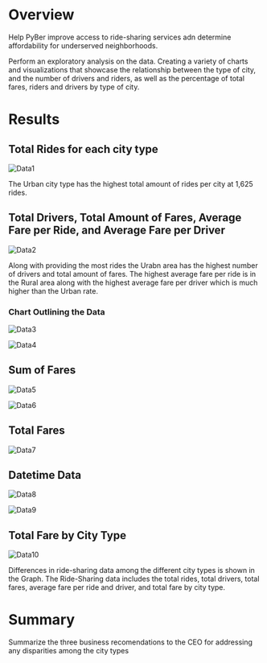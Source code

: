 # Overview

Help PyBer improve access to ride-sharing services adn determine affordability for underserved neighborhoods.

Perform an exploratory analysis on the data. Creating a variety of charts and visualizations that showcase the relationship between the type of city, and the number of drivers and riders, as well as the percentage of total fares, riders and drivers by type of city. 

# Results

## Total Rides for each city type

![Data1](https://user-images.githubusercontent.com/86635590/128649565-9a9d80e8-39fa-4831-9ad4-615e92b4b2c9.JPG)

The Urban city type has the highest total amount of rides per city at 1,625 rides.

## Total Drivers, Total Amount of Fares, Average Fare per Ride, and Average Fare per Driver

![Data2](https://user-images.githubusercontent.com/86635590/128649606-02f356ec-35ae-4174-a0b8-2b114dcf9112.JPG)

Along with providing the most rides the Urabn area has the highest number of drivers and total amount of fares. The highest average fare per ride is in the Rural area along with the highest average fare per driver which is much higher than the Urban rate.

### Chart Outlining the Data

![Data3](https://user-images.githubusercontent.com/86635590/128649728-719e0f1d-4cd7-4bd6-9d93-279c162a4a16.JPG)

![Data4](https://user-images.githubusercontent.com/86635590/128649735-86607445-0a72-4d14-a2cf-6a88b31e4aa0.JPG)

## Sum of Fares

![Data5](https://user-images.githubusercontent.com/86635590/128649770-8d928ea5-e1a8-4c4c-8fa0-851180241255.JPG)

![Data6](https://user-images.githubusercontent.com/86635590/128649780-8a0312d9-5638-48c9-8bf4-8f9fd98aee26.JPG)

## Total Fares

![Data7](https://user-images.githubusercontent.com/86635590/128649796-877bb2ca-fdb9-4cad-9009-3c93adee8c12.JPG)

## Datetime Data

![Data8](https://user-images.githubusercontent.com/86635590/128649818-8abad2b2-9be9-4067-a3e7-8d6afa9f281c.JPG)

![Data9](https://user-images.githubusercontent.com/86635590/128649827-64cad404-ebbf-4815-a352-44d2f421eee9.JPG)

## Total Fare by City Type

![Data10](https://user-images.githubusercontent.com/86635590/128649839-d2bdfb55-8ab1-403d-a9fa-78155d1b4f6e.JPG)


Differences in ride-sharing data among the different city types is shown in the Graph.
The Ride-Sharing data includes the total rides, total drivers, total fares, average fare per ride and driver, and total fare by city type.

# Summary

Summarize the three business recomendations to the CEO for addressing any disparities among the city types
